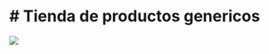 <div>
    <h1># Tienda de productos genericos</h1> 
    <p align="left">
   <img src="https://img.shields.io/badge/STATUS-TERMINADO%20-blue">
   </p>
</div>
